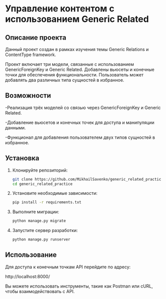 # Управление контентом с использованием Generic Related

## Описание проекта

Данный проект создан в рамках изучения темы Generic Relations и ContentType framework.

Проект включает три модели, связанные с использованием GenericForeignKey и Generic Related. Добавлены вьюсеты и конечные точки для обеспечения функциональности. Пользователь может добавлять два различных типа сущностей в избранное.

## Возможности

-Реализация трёх моделей со связью через GenericForeignKey и Generic Related.

-Добавление вьюсетов и конечных точек для доступа и манипуляции данными.

-Функционал для добавления пользователем двух типов сущностей в избранное.

## Установка

1. Клонируйте репозиторий:
    ```sh
    git clone https://github.com/MikhailSavenko/generic_related_practice.git
    cd generic_related_practice
    ```
2. Установите необходимые зависимости:
    ```sh
    pip install -r requirements.txt
    ```
3. Выполните миграции:
    ```sh
    python manage.py migrate
    ```
4. Запустите сервер разработки:
    ```sh
    python manage.py runserver
    ```

## Использование

Для доступа к конечным точкам API перейдите по адресу:

http://localhost:8000/

Вы можете использовать инструменты, такие как Postman или cURL, чтобы взаимодействовать с API.